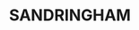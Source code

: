 ---
lastmod: '2025-04-06T06:05:20+00:00'
latitude: -33.996587
layout: suburb
longitude: 151.132495
postcode: '2219'
state: NSW
title: SANDRINGHAM
url: /nsw/sandringham/
---